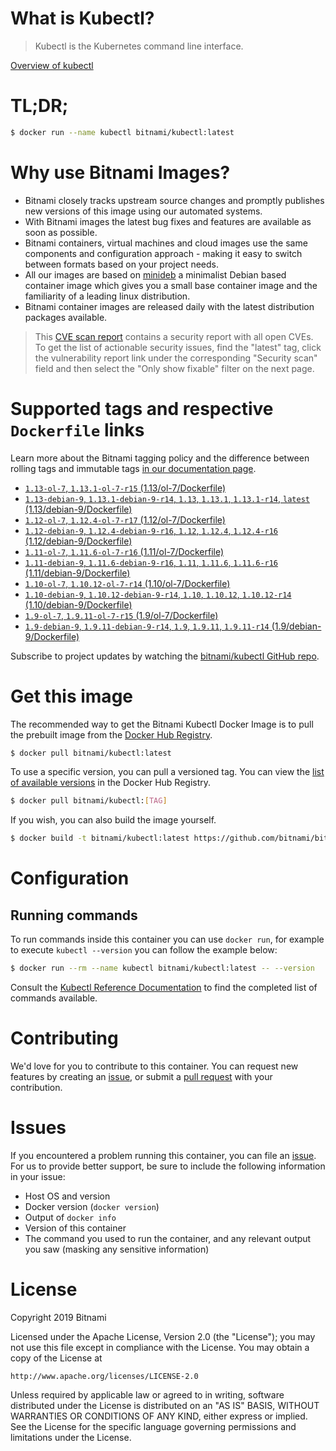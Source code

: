 
# What is Kubectl?

> Kubectl is the Kubernetes command line interface.

[Overview of kubectl](https://kubernetes.io/docs/reference/kubectl/overview/)

# TL;DR;

```bash
$ docker run --name kubectl bitnami/kubectl:latest
```

# Why use Bitnami Images?

* Bitnami closely tracks upstream source changes and promptly publishes new versions of this image using our automated systems.
* With Bitnami images the latest bug fixes and features are available as soon as possible.
* Bitnami containers, virtual machines and cloud images use the same components and configuration approach - making it easy to switch between formats based on your project needs.
* All our images are based on [minideb](https://github.com/bitnami/minideb) a minimalist Debian based container image which gives you a small base container image and the familiarity of a leading linux distribution.
* Bitnami container images are released daily with the latest distribution packages available.


> This [CVE scan report](https://quay.io/repository/bitnami/kubectl?tab=tags) contains a security report with all open CVEs. To get the list of actionable security issues, find the "latest" tag, click the vulnerability report link under the corresponding "Security scan" field and then select the "Only show fixable" filter on the next page.

# Supported tags and respective `Dockerfile` links

Learn more about the Bitnami tagging policy and the difference between rolling tags and immutable tags [in our documentation page](https://docs.bitnami.com/containers/how-to/understand-rolling-tags-containers/).


* [`1.13-ol-7`, `1.13.1-ol-7-r15` (1.13/ol-7/Dockerfile)](https://github.com/bitnami/bitnami-docker-kubectl/blob/1.13.1-ol-7-r15/1.13/ol-7/Dockerfile)
* [`1.13-debian-9`, `1.13.1-debian-9-r14`, `1.13`, `1.13.1`, `1.13.1-r14`, `latest` (1.13/debian-9/Dockerfile)](https://github.com/bitnami/bitnami-docker-kubectl/blob/1.13.1-debian-9-r14/1.13/debian-9/Dockerfile)
* [`1.12-ol-7`, `1.12.4-ol-7-r17` (1.12/ol-7/Dockerfile)](https://github.com/bitnami/bitnami-docker-kubectl/blob/1.12.4-ol-7-r17/1.12/ol-7/Dockerfile)
* [`1.12-debian-9`, `1.12.4-debian-9-r16`, `1.12`, `1.12.4`, `1.12.4-r16` (1.12/debian-9/Dockerfile)](https://github.com/bitnami/bitnami-docker-kubectl/blob/1.12.4-debian-9-r16/1.12/debian-9/Dockerfile)
* [`1.11-ol-7`, `1.11.6-ol-7-r16` (1.11/ol-7/Dockerfile)](https://github.com/bitnami/bitnami-docker-kubectl/blob/1.11.6-ol-7-r16/1.11/ol-7/Dockerfile)
* [`1.11-debian-9`, `1.11.6-debian-9-r16`, `1.11`, `1.11.6`, `1.11.6-r16` (1.11/debian-9/Dockerfile)](https://github.com/bitnami/bitnami-docker-kubectl/blob/1.11.6-debian-9-r16/1.11/debian-9/Dockerfile)
* [`1.10-ol-7`, `1.10.12-ol-7-r14` (1.10/ol-7/Dockerfile)](https://github.com/bitnami/bitnami-docker-kubectl/blob/1.10.12-ol-7-r14/1.10/ol-7/Dockerfile)
* [`1.10-debian-9`, `1.10.12-debian-9-r14`, `1.10`, `1.10.12`, `1.10.12-r14` (1.10/debian-9/Dockerfile)](https://github.com/bitnami/bitnami-docker-kubectl/blob/1.10.12-debian-9-r14/1.10/debian-9/Dockerfile)
* [`1.9-ol-7`, `1.9.11-ol-7-r15` (1.9/ol-7/Dockerfile)](https://github.com/bitnami/bitnami-docker-kubectl/blob/1.9.11-ol-7-r15/1.9/ol-7/Dockerfile)
* [`1.9-debian-9`, `1.9.11-debian-9-r14`, `1.9`, `1.9.11`, `1.9.11-r14` (1.9/debian-9/Dockerfile)](https://github.com/bitnami/bitnami-docker-kubectl/blob/1.9.11-debian-9-r14/1.9/debian-9/Dockerfile)

Subscribe to project updates by watching the [bitnami/kubectl GitHub repo](https://github.com/bitnami/bitnami-docker-kubectl).

# Get this image

The recommended way to get the Bitnami Kubectl Docker Image is to pull the prebuilt image from the [Docker Hub Registry](https://hub.docker.com/r/bitnami/kubectl).

```bash
$ docker pull bitnami/kubectl:latest
```

To use a specific version, you can pull a versioned tag. You can view the [list of available versions](https://hub.docker.com/r/bitnami/kubectl/tags/) in the Docker Hub Registry.

```bash
$ docker pull bitnami/kubectl:[TAG]
```

If you wish, you can also build the image yourself.

```bash
$ docker build -t bitnami/kubectl:latest https://github.com/bitnami/bitnami-docker-kubectl.git
```

# Configuration

## Running commands

To run commands inside this container you can use `docker run`, for example to execute `kubectl --version` you can follow the example below:

```bash
$ docker run --rm --name kubectl bitnami/kubectl:latest -- --version
```

Consult the [Kubectl Reference Documentation](https://kubernetes.io/docs/reference/generated/kubectl/kubectl-commands) to find the completed list of commands available.

# Contributing

We'd love for you to contribute to this container. You can request new features by creating an [issue](https://github.com/bitnami/bitnami-docker-kubectl/issues), or submit a [pull request](https://github.com/bitnami/bitnami-docker-kubectl/pulls) with your contribution.

# Issues

If you encountered a problem running this container, you can file an [issue](https://github.com/bitnami/bitnami-docker-kubectl/issues). For us to provide better support, be sure to include the following information in your issue:

- Host OS and version
- Docker version (`docker version`)
- Output of `docker info`
- Version of this container
- The command you used to run the container, and any relevant output you saw (masking any sensitive information)

# License

Copyright 2019 Bitnami

Licensed under the Apache License, Version 2.0 (the "License");
you may not use this file except in compliance with the License.
You may obtain a copy of the License at

    http://www.apache.org/licenses/LICENSE-2.0

Unless required by applicable law or agreed to in writing, software
distributed under the License is distributed on an "AS IS" BASIS,
WITHOUT WARRANTIES OR CONDITIONS OF ANY KIND, either express or implied.
See the License for the specific language governing permissions and
limitations under the License.

